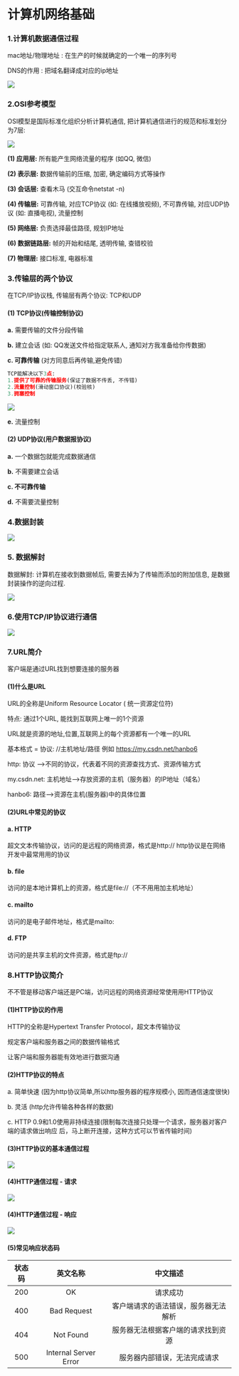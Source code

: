 # 计算机网络基础

### 1.计算机数据通信过程

mac地址/物理地址 : 在生产的时候就确定的一个唯一的序列号

DNS的作用 : 把域名翻译成对应的ip地址

![](./image/通信过程.png)

### 2.OSI参考模型

OSI模型是国际标准化组织分析计算机通信, 把计算机通信进行的规范和标准划分为7层:

![](./image/OSI.png)

**(1) 应用层:** 所有能产生网络流量的程序   (如QQ, 微信)

**(2) 表示层:** 数据传输前的压缩, 加密, 确定编码方式等操作

**(3) 会话层:** 查看木马    (交互命令netstat -n)

**(4) 传输层:** 可靠传输, 对应TCP协议 (如: 在线播放视频), 不可靠传输, 对应UDP协议 (如: 直播电视), 流量控制

**(5) 网络层:** 负责选择最佳路径, 规划IP地址

**(6) 数据链路层:** 帧的开始和结尾, 透明传输, 查错校验

**(7) 物理层:** 接口标准, 电器标准

### 3.传输层的两个协议

在TCP/IP协议栈, 传输层有两个协议: TCP和UDP

#### (1) TCP协议(传输控制协议)

**a.** 需要传输的文件分段传输

**b.** 建立会话 (如: QQ发送文件给指定联系人, 通知对方我准备给你传数据)

**c. 可靠传输** (对方同意后再传输,避免传错)

```python
TCP能解决以下3点:
1.提供了可靠的传输服务(保证了数据不传丢, 不传错)
2.流量控制(滑动窗口协议)(校验核)
3.拥塞控制
```



![](./image/TCP可靠传输.png)

**e.** 流量控制

#### (2) UDP协议(用户数据报协议)

**a.** 一个数据包就能完成数据通信

**b.** 不需要建立会话

**c. 不可靠传输**

**d.** 不需要流量控制

### 4.数据封装

![](./image/数据封装.png)

### 5. 数据解封

数据解封:  计算机在接收到数据帧后, 需要去掉为了传输而添加的附加信息, 是数据封装操作的逆向过程.

![](./image/数据解封.png)

### 6.使用TCP/IP协议进行通信

![](./image/TCPIP协议进行通信.png)

### 7.URL简介

客户端是通过URL找到想要连接的服务器

#### (1)什么是URL

URL的全称是Uniform Resource Locator ( 统一资源定位符)

特点: 通过1个URL, 能找到互联网上唯一的1个资源

URL就是资源的地址,位置,互联网上的每个资源都有一个唯一的URL

基本格式 = 协议: //主机地址/路径     例如  https://my.csdn.net/hanbo6

http: 协议 -->不同的协议，代表着不同的资源查找方式、资源传输方式

my.csdn.net:  主机地址-->存放资源的主机（服务器）的IP地址（域名）

hanbo6:  路径-->资源在主机(服务器)中的具体位置

#### (2)URL中常见的协议

#### a.  HTTP

超⽂文本传输协议，访问的是远程的网络资源，格式是http://
http协议是在网络开发中最常⽤用的协议

#### b.  file

访问的是本地计算机上的资源，格式是file://（不不⽤用加主机地址）

#### c.  mailto

访问的是电子邮件地址，格式是mailto:

#### d.  FTP

访问的是共享主机的文件资源，格式是ftp://

### 8.HTTP协议简介

不不管是移动客户端还是PC端，访问远程的网络资源经常使⽤用HTTP协议

#### (1)HTTP协议的作用

HTTP的全称是Hypertext Transfer Protocol，超文本传输协议

规定客户端和服务器之间的数据传输格式

让客户端和服务器能有效地进行数据沟通

#### (2)HTTP协议的特点

a. 简单快速  (因为http协议简单,所以http服务器的程序规模小, 因而通信速度很快)

b. 灵活  (http允许传输各种各样的数据)

c. HTTP 0.9和1.0使用非持续连接(限制每次连接只处理⼀个请求，服务器对客户端的请求做出响应
后，马上断开连接，这种方式可以节省传输时间)

#### (3)HTTP协议的基本通信过程

![](./image/传输发过程.png)

#### (4)HTTP通信过程 - 请求

![](./image/请求.png)

#### (4)HTTP通信过程 - 响应

![](./image/响应.png)

#### (5)常见响应状态码

| 状态码 |       英文名称        |               中文描述               |
| :----: | :-------------------: | :----------------------------------: |
|  200   |          OK           |               请求成功               |
|  400   |      Bad Request      | 客户端请求的语法错误，服务器⽆法解析 |
|  404   |       Not Found       |  服务器无法根据客户端的请求找到资源  |
|  500   | Internal Server Error |     服务器内部错误，⽆法完成请求     |















